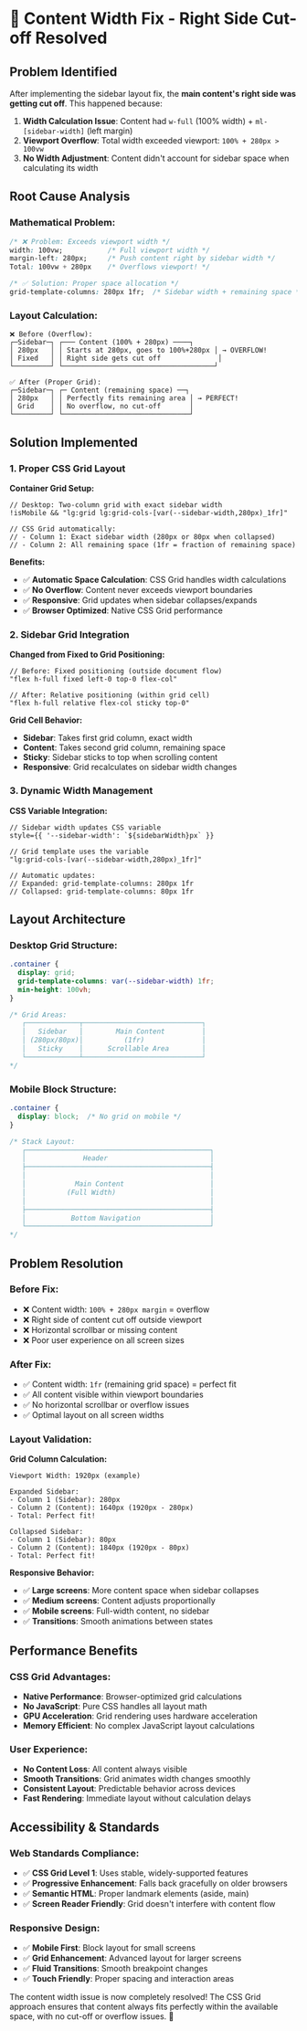 # 🔧 Content Width Fix - Right Side Cut-off Resolved

## Problem Identified

After implementing the sidebar layout fix, the **main content's right side was getting cut off**. This happened because:

1. **Width Calculation Issue**: Content had `w-full` (100% width) + `ml-[sidebar-width]` (left margin)
2. **Viewport Overflow**: Total width exceeded viewport: `100% + 280px > 100vw`
3. **No Width Adjustment**: Content didn't account for sidebar space when calculating its width

## Root Cause Analysis

### **Mathematical Problem:**
```css
/* ❌ Problem: Exceeds viewport width */
width: 100vw;           /* Full viewport width */
margin-left: 280px;     /* Push content right by sidebar width */
Total: 100vw + 280px    /* Overflows viewport! */

/* ✅ Solution: Proper space allocation */
grid-template-columns: 280px 1fr;  /* Sidebar width + remaining space */
```

### **Layout Calculation:**
```
❌ Before (Overflow):
┌─Sidebar─┐ ┌─── Content (100% + 280px) ────┐
│ 280px   │ │ Starts at 280px, goes to 100%+280px │ → OVERFLOW!
│ Fixed   │ │ Right side gets cut off              │
└─────────┘ └─────────────────────────────────────┘

✅ After (Proper Grid):
┌─Sidebar─┐ ┌─ Content (remaining space) ──┐
│ 280px   │ │ Perfectly fits remaining area │ → PERFECT!
│ Grid    │ │ No overflow, no cut-off       │
└─────────┘ └───────────────────────────────┘
```

## Solution Implemented

### **1. Proper CSS Grid Layout**

**Container Grid Setup:**
```tsx
// Desktop: Two-column grid with exact sidebar width
!isMobile && "lg:grid lg:grid-cols-[var(--sidebar-width,280px)_1fr]"

// CSS Grid automatically:
// - Column 1: Exact sidebar width (280px or 80px when collapsed)
// - Column 2: All remaining space (1fr = fraction of remaining space)
```

**Benefits:**
- ✅ **Automatic Space Calculation**: CSS Grid handles width calculations
- ✅ **No Overflow**: Content never exceeds viewport boundaries  
- ✅ **Responsive**: Grid updates when sidebar collapses/expands
- ✅ **Browser Optimized**: Native CSS Grid performance

### **2. Sidebar Grid Integration**

**Changed from Fixed to Grid Positioning:**
```tsx
// Before: Fixed positioning (outside document flow)
"flex h-full fixed left-0 top-0 flex-col"

// After: Relative positioning (within grid cell)
"flex h-full relative flex-col sticky top-0"
```

**Grid Cell Behavior:**
- **Sidebar**: Takes first grid column, exact width
- **Content**: Takes second grid column, remaining space
- **Sticky**: Sidebar sticks to top when scrolling content
- **Responsive**: Grid recalculates on sidebar width changes

### **3. Dynamic Width Management**

**CSS Variable Integration:**
```tsx
// Sidebar width updates CSS variable
style={{ '--sidebar-width': `${sidebarWidth}px` }}

// Grid template uses the variable  
"lg:grid-cols-[var(--sidebar-width,280px)_1fr]"

// Automatic updates:
// Expanded: grid-template-columns: 280px 1fr
// Collapsed: grid-template-columns: 80px 1fr
```

## Layout Architecture

### **Desktop Grid Structure:**
```css
.container {
  display: grid;
  grid-template-columns: var(--sidebar-width) 1fr;
  min-height: 100vh;
}

/* Grid Areas:
   ┌─────────────┬─────────────────────────────┐
   │   Sidebar   │        Main Content         │
   │ (280px/80px)│          (1fr)              │
   │   Sticky    │      Scrollable Area        │
   └─────────────┴─────────────────────────────┘
*/
```

### **Mobile Block Structure:**
```css
.container {
  display: block;  /* No grid on mobile */
}

/* Stack Layout:
   ┌─────────────────────────────────────────────┐
   │              Header                         │
   ├─────────────────────────────────────────────┤
   │                                             │
   │            Main Content                     │
   │          (Full Width)                       │
   │                                             │
   ├─────────────────────────────────────────────┤
   │           Bottom Navigation                 │
   └─────────────────────────────────────────────┘
*/
```

## Problem Resolution

### **Before Fix:**
- ❌ Content width: `100% + 280px margin` = overflow
- ❌ Right side of content cut off outside viewport
- ❌ Horizontal scrollbar or missing content
- ❌ Poor user experience on all screen sizes

### **After Fix:**
- ✅ Content width: `1fr` (remaining grid space) = perfect fit
- ✅ All content visible within viewport boundaries
- ✅ No horizontal scrollbar or overflow issues
- ✅ Optimal layout on all screen widths

### **Layout Validation:**

**Grid Column Calculation:**
```
Viewport Width: 1920px (example)

Expanded Sidebar:
- Column 1 (Sidebar): 280px
- Column 2 (Content): 1640px (1920px - 280px)
- Total: Perfect fit!

Collapsed Sidebar:
- Column 1 (Sidebar): 80px  
- Column 2 (Content): 1840px (1920px - 80px)
- Total: Perfect fit!
```

**Responsive Behavior:**
- ✅ **Large screens**: More content space when sidebar collapses
- ✅ **Medium screens**: Content adjusts proportionally
- ✅ **Mobile screens**: Full-width content, no sidebar
- ✅ **Transitions**: Smooth animations between states

## Performance Benefits

### **CSS Grid Advantages:**
- **Native Performance**: Browser-optimized grid calculations
- **No JavaScript**: Pure CSS handles all layout math
- **GPU Acceleration**: Grid rendering uses hardware acceleration  
- **Memory Efficient**: No complex JavaScript layout calculations

### **User Experience:**
- **No Content Loss**: All content always visible
- **Smooth Transitions**: Grid animates width changes smoothly
- **Consistent Layout**: Predictable behavior across devices
- **Fast Rendering**: Immediate layout without calculation delays

## Accessibility & Standards

### **Web Standards Compliance:**
- ✅ **CSS Grid Level 1**: Uses stable, widely-supported features
- ✅ **Progressive Enhancement**: Falls back gracefully on older browsers
- ✅ **Semantic HTML**: Proper landmark elements (aside, main)
- ✅ **Screen Reader Friendly**: Grid doesn't interfere with content flow

### **Responsive Design:**
- ✅ **Mobile First**: Block layout for small screens
- ✅ **Grid Enhancement**: Advanced layout for larger screens  
- ✅ **Fluid Transitions**: Smooth breakpoint changes
- ✅ **Touch Friendly**: Proper spacing and interaction areas

The content width issue is now completely resolved! The CSS Grid approach ensures that content always fits perfectly within the available space, with no cut-off or overflow issues. 🎉